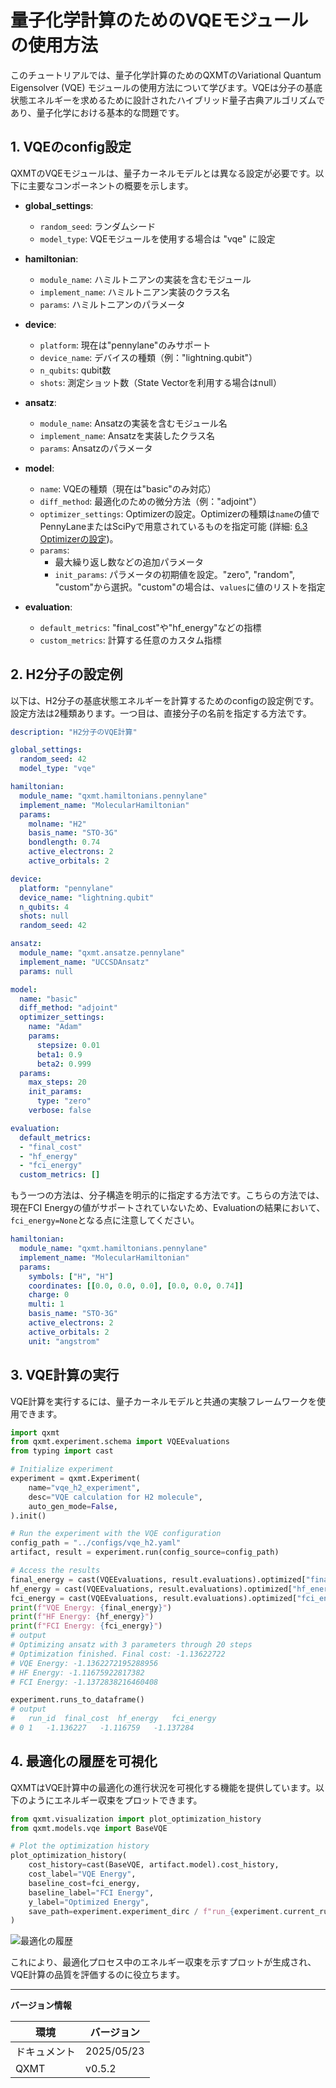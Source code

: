 # 量子化学計算のためのVQEモジュールの使用方法

このチュートリアルでは、量子化学計算のためのQXMTのVariational Quantum Eigensolver (VQE) モジュールの使用方法について学びます。VQEは分子の基底状態エネルギーを求めるために設計されたハイブリッド量子古典アルゴリズムであり、量子化学における基本的な問題です。

## 1. VQEのconfig設定

QXMTのVQEモジュールは、量子カーネルモデルとは異なる設定が必要です。以下に主要なコンポーネントの概要を示します。

- **global_settings**:
  - `random_seed`: ランダムシード
  - `model_type`: VQEモジュールを使用する場合は "vqe" に設定

- **hamiltonian**:
  - `module_name`: ハミルトニアンの実装を含むモジュール
  - `implement_name`: ハミルトニアン実装のクラス名
  - `params`: ハミルトニアンのパラメータ

- **device**:
  - `platform`: 現在は"pennylane"のみサポート
  - `device_name`: デバイスの種類（例："lightning.qubit"）
  - `n_qubits`: qubit数
  - `shots`: 測定ショット数（State Vectorを利用する場合はnull）

- **ansatz**:
  - `module_name`: Ansatzの実装を含むモジュール名
  - `implement_name`: Ansatzを実装したクラス名
  - `params`: Ansatzのパラメータ

- **model**:
  - `name`: VQEの種類（現在は"basic"のみ対応）
  - `diff_method`: 最適化のための微分方法（例："adjoint"）
  - `optimizer_settings`: Optimizerの設定。Optimizerの種類は`name`の値でPennyLaneまたはSciPyで用意されているものを指定可能 (詳細: [6.3 Optimizerの設定](./tool_reference.md#63-optimizerの設定))。
  - `params`:
    - 最大繰り返し数などの追加パラメータ
    - `init_params`: パラメータの初期値を設定。"zero", "random", "custom"から選択。"custom"の場合は、`values`に値のリストを指定

- **evaluation**:
  - `default_metrics`: "final_cost"や"hf_energy"などの指標
  - `custom_metrics`: 計算する任意のカスタム指標

## 2. H2分子の設定例

以下は、H2分子の基底状態エネルギーを計算するためのconfigの設定例です。
設定方法は2種類あります。一つ目は、直接分子の名前を指定する方法です。

```yaml
description: "H2分子のVQE計算"

global_settings:
  random_seed: 42
  model_type: "vqe"

hamiltonian:
  module_name: "qxmt.hamiltonians.pennylane"
  implement_name: "MolecularHamiltonian"
  params:
    molname: "H2"
    basis_name: "STO-3G"
    bondlength: 0.74
    active_electrons: 2
    active_orbitals: 2

device:
  platform: "pennylane"
  device_name: "lightning.qubit"
  n_qubits: 4
  shots: null
  random_seed: 42

ansatz:
  module_name: "qxmt.ansatze.pennylane"
  implement_name: "UCCSDAnsatz"
  params: null

model:
  name: "basic"
  diff_method: "adjoint"
  optimizer_settings:
    name: "Adam"
    params:
      stepsize: 0.01
      beta1: 0.9
      beta2: 0.999
  params:
    max_steps: 20
    init_params:
      type: "zero"
    verbose: false

evaluation:
  default_metrics:
  - "final_cost"
  - "hf_energy"
  - "fci_energy"
  custom_metrics: []
```

もう一つの方法は、分子構造を明示的に指定する方法です。こちらの方法では、現在FCI Energyの値がサポートされていないため、Evaluationの結果において、`fci_energy=None`となる点に注意してください。

```yaml
hamiltonian:
  module_name: "qxmt.hamiltonians.pennylane"
  implement_name: "MolecularHamiltonian"
  params:
    symbols: ["H", "H"]
    coordinates: [[0.0, 0.0, 0.0], [0.0, 0.0, 0.74]]
    charge: 0
    multi: 1
    basis_name: "STO-3G"
    active_electrons: 2
    active_orbitals: 2
    unit: "angstrom"
```

## 3. VQE計算の実行

VQE計算を実行するには、量子カーネルモデルと共通の実験フレームワークを使用できます。

```python
import qxmt
from qxmt.experiment.schema import VQEEvaluations
from typing import cast

# Initialize experiment
experiment = qxmt.Experiment(
    name="vqe_h2_experiment",
    desc="VQE calculation for H2 molecule",
    auto_gen_mode=False,
).init()

# Run the experiment with the VQE configuration
config_path = "../configs/vqe_h2.yaml"
artifact, result = experiment.run(config_source=config_path)

# Access the results
final_energy = cast(VQEEvaluations, result.evaluations).optimized["final_cost"]
hf_energy = cast(VQEEvaluations, result.evaluations).optimized["hf_energy"]
fci_energy = cast(VQEEvaluations, result.evaluations).optimized["fci_energy"]
print(f"VQE Energy: {final_energy}")
print(f"HF Energy: {hf_energy}")
print(f"FCI Energy: {fci_energy}")
# output
# Optimizing ansatz with 3 parameters through 20 steps
# Optimization finished. Final cost: -1.13622722
# VQE Energy: -1.1362272195288956
# HF Energy: -1.11675922817382
# FCI Energy: -1.1372838216460408
```

```python
experiment.runs_to_dataframe()
# output
#   run_id	final_cost	hf_energy	fci_energy
# 0	1	-1.136227	-1.116759	-1.137284
```

## 4. 最適化の履歴を可視化

QXMTはVQE計算中の最適化の進行状況を可視化する機能を提供しています。以下のようにエネルギー収束をプロットできます。

```python
from qxmt.visualization import plot_optimization_history
from qxmt.models.vqe import BaseVQE

# Plot the optimization history
plot_optimization_history(
    cost_history=cast(BaseVQE, artifact.model).cost_history,
    cost_label="VQE Energy",
    baseline_cost=fci_energy,
    baseline_label="FCI Energy",
    y_label="Optimized Energy",
    save_path=experiment.experiment_dirc / f"run_{experiment.current_run_id}/optimization.png"
)
```

<img src="../../_static/images/tutorials/vqe/optimization_history.png" alt="最適化の履歴" title="最適化の履歴">

これにより、最適化プロセス中のエネルギー収束を示すプロットが生成され、VQE計算の品質を評価するのに役立ちます。

---

**バージョン情報**

| 環境 | バージョン |
|----------|----------|
| ドキュメント | 2025/05/23 |
| QXMT| v0.5.2 |
